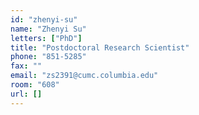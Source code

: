 ```yaml
---
id: "zhenyi-su"
name: "Zhenyi Su"
letters: ["PhD"]
title: "Postdoctoral Research Scientist"
phone: "851-5285"
fax: ""
email: "zs2391@cumc.columbia.edu"
room: "608"
url: []
---
```

